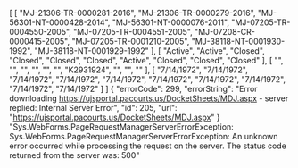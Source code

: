 [
    [
        "MJ-21306-TR-0000281-2016",
        "MJ-21306-TR-0000279-2016",
        "MJ-56301-NT-0000428-2014",
        "MJ-56301-NT-0000076-2011",
        "MJ-07205-TR-0004550-2005",
        "MJ-07205-TR-0004551-2005",
        "MJ-07208-CR-0000415-2005",
        "MJ-07205-TR-0001210-2005",
        "MJ-38118-NT-0001930-1992",
        "MJ-38118-NT-0001929-1992"
    ],
    [
        "Active",
        "Active",
        "Closed",
        "Closed",
        "Closed",
        "Closed",
        "Active",
        "Closed",
        "Closed",
        "Closed"
    ],
    [
        "",
        "",
        "",
        "",
        "",
        "",
        "K2931924",
        "",
        "",
        ""
    ],
    [
        "7/14/1972",
        "7/14/1972",
        "7/14/1972",
        "7/14/1972",
        "7/14/1972",
        "7/14/1972",
        "7/14/1972",
        "7/14/1972",
        "7/14/1972",
        "7/14/1972"
    ]
]
{
    "errorCode": 299,
    "errorString": "Error downloading https://ujsportal.pacourts.us/DocketSheets/MDJ.aspx - server replied: Internal Server Error",
    "id": 205,
    "url": "https://ujsportal.pacourts.us/DocketSheets/MDJ.aspx"
}
"Sys.WebForms.PageRequestManagerServerErrorException: Sys.WebForms.PageRequestManagerServerErrorException: An unknown error occurred while processing the request on the server. The status code returned from the server was: 500"
